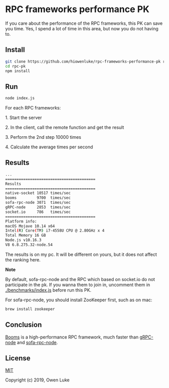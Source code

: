 
# RPC frameworks performance PK

If you care about the performance of the RPC frameworks, this PK can save you time. Yes, I spend a lot of time in this area, but now you do not having to.

## Install

```sh
git clone https://github.com/hiowenluke/rpc-frameworks-performance-pk rpc-pk
cd rpc-pk
npm install
```

## Run

```sh
node index.js
```

For each RPC frameworks:

1\. Start the server

2\. In the client, call the remote function and get the result

3\. Perform the 2nd step 10000 times

4\. Calculate the average times per second

## Results

```sh
...
========================================
Results
========================================
native-socket 10517 times/sec
booms         9700  times/sec
sofa-rpc-node 3071  times/sec
gRPC-node     2853  times/sec
socket.io     786   times/sec
========================================
Platform info:
macOS Mojave 10.14 x64
Intel(R) Core(TM) i7-4558U CPU @ 2.80GHz x 4
Total Memory 16 GB
Node.js v10.16.3
V8 6.8.275.32-node.54
```

The results is on my pc. It will be different on yours, but it does not affect the ranking here.

**Note**

By default, sofa-rpc-node and the RPC which based on socket.io do not participate in the pk. If you wanna them to join in, uncomment them in [./benchmarks/index.js](./benchmarks/index.js) before run this PK.

For sofa-rpc-node, you should install ZooKeeper first, such as on mac:

```sh
brew install zookeeper
```

## Conclusion

[Booms](https://github.com/hiowenluke/booms) is a high-performance RPC framework, much faster than [gRPC-node](https://github.com/grpc/grpc-node) and [sofa-rpc-node](https://github.com/sofastack/sofa-rpc-node).


## License

[MIT](LICENSE)

Copyright (c) 2019, Owen Luke
